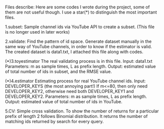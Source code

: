 Files describe:
Here are some codes I wrote during the project, some of them are not useful though. I use a star(*) to distinguish the most important files.

1.subset:
Sample channel ids via YouTube API to create a subset.
(This file is no longer used in later works)

2.validate:
Find the pattern of id space.
Generate dataset manually in the same way of YouTube channels, in order to know if the estimator is valid.
The created dataset is data1.txt, I attached this file along with codes.

(*)3.toyestimator
The real validating process is in this file.
Input: data1.txt
Parameters: m as sample times, L as prefix length.
Output: estimated value of total number of ids in subset, and the RMSE value.

(*)4.estimator
Estimating process for real YouTube channel ids.
Input: DEVELOPER_KEYS (the most annoying part!)
If m<=80, then only need DEVELOPER_KEY2, otherwise need both DEVELOPER_KEY1 and DEVELOPER_KEY2.
Parameters: m as sample times, L as prefix length.
Output: estimated value of total number of ids in YouTube.

5.CV:
Simple cross validation.
To show the number of returns for a particular prefix of length 2 follows Binomial distribution.
It returns the number of matching ids returned by search for every query.
